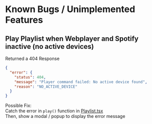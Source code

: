 # Known Bugs / Unimplemented Features

## Play Playlist when Webplayer and Spotify inactive (no active devices)

Returned a 404 Response

```json
{
  "error": {
    "status": 404,
    "message": "Player command failed: No active device found",
    "reason": "NO_ACTIVE_DEVICE"
  }
}
```

Possible Fix:  
Catch the error in `play()` function in [Playlist.tsx](./src/pages/Playlist/Playlist.tsx#L106)  
Then, show a modal / popup to display the error message
